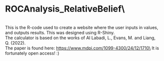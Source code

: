 # ROCAnalysis_RelativeBelief\
\
This is the R-code used to create a website where the user inputs in values, and outputs results. This was designed using R-Shiny.\
The calculator is based on the works of Al Labadi, L., Evans, M. and Liang, Q. (2022).\
The paper is found here: https://www.mdpi.com/1099-4300/24/12/1710\
It is fortunately open access! :)

